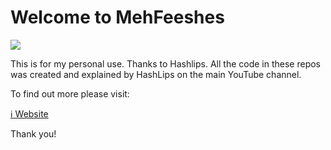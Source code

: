 # Welcome to MehFeeshes

![](https://github.com/mehfeeshesNFT/MehFeeshesNFT/blob/main/mehfeeshes_nft_minting_dapp/logo.png)

This is for my personal use. Thanks to Hashlips.
All the code in these repos was created and explained by HashLips on the main YouTube channel.

To find out more please visit:

[ℹ️ Website](https://hashlips.online/HashLips)

Thank you!